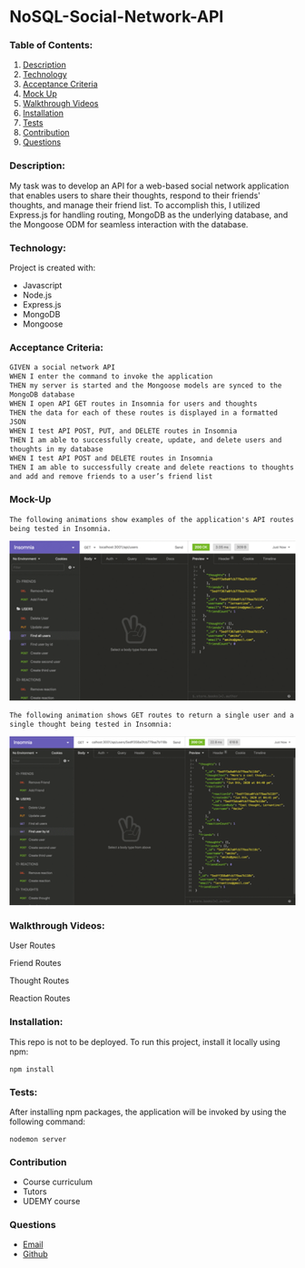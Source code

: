 # NoSQL-Social-Network-API

### Table of Contents:
1. [Description](#description)
2. [Technology](#technology)
3. [Acceptance Criteria](#acceptance-criteria)
4. [Mock Up](#mock-up)
4. [Walkthrough Videos](#walkthrough-videos)
5. [Installation](#installation)
6. [Tests](#tests)
7. [Contribution](#contribution)
8. [Questions](#questions)

### Description:

My task was to develop an API for a web-based social network application that enables users to share their thoughts, respond to their friends' thoughts, and manage their friend list. To accomplish this, I utilized Express.js for handling routing, MongoDB as the underlying database, and the Mongoose ODM for seamless interaction with the database.


### Technology:

Project is created with:

- Javascript
- Node.js
- Express.js
- MongoDB
- Mongoose


### Acceptance Criteria:

```
GIVEN a social network API
WHEN I enter the command to invoke the application
THEN my server is started and the Mongoose models are synced to the MongoDB database
WHEN I open API GET routes in Insomnia for users and thoughts
THEN the data for each of these routes is displayed in a formatted JSON
WHEN I test API POST, PUT, and DELETE routes in Insomnia
THEN I am able to successfully create, update, and delete users and thoughts in my database
WHEN I test API POST and DELETE routes in Insomnia
THEN I am able to successfully create and delete reactions to thoughts and add and remove friends to a user’s friend list
```


### Mock-Up

```
The following animations show examples of the application's API routes being tested in Insomnia.
```
![insomnia](./images/18-nosql-homework-demo-01%20(1).gif)

```
The following animation shows GET routes to return a single user and a single thought being tested in Insomnia:
```

![insomnia](./images/18-nosql-homework-demo-02.gif)

### Walkthrough Videos:

User Routes

Friend Routes

Thought Routes

Reaction Routes

### Installation:

This repo is not to be deployed. To run this project, install it locally using npm:

```
npm install
```

### Tests:

After installing npm packages, the application will be invoked by using the following command:
```
nodemon server
```
### Contribution
- Course curriculum
- Tutors
- UDEMY course

### Questions

- [Email](mailto:imcodong4real@gmail.com)
- [Github](https://github.com/Letmego1st)